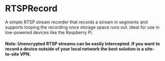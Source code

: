 # RTSPRecord
A simple RTSP stream recorder that records a stream in segments and supports looping the recording once storage space runs out. Ideal for use in low-powered devices like the Raspberry Pi.

#### Note: Unencrypted RTSP streams can be easily intercepted. If you want to record a device outside of your local network the best solution is a site-to-site VPN. 

